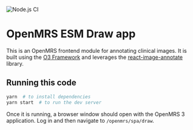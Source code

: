 ![Node.js CI](https://github.com/openmrs/openmrs-esm-draw-app/workflows/Node.js%20CI/badge.svg)

# OpenMRS ESM Draw app

This is an OpenMRS frontend module for annotating clinical images. It is built using the [O3 Framework](https://o3-docs.vercel.app/docs) and leverages the [react-image-annotate](https://github.com/UniversalDataTool/react-image-annotate) library.

## Running this code

```sh
yarn  # to install dependencies
yarn start  # to run the dev server
```

Once it is running, a browser window should open with the OpenMRS 3 application. Log in and then navigate to
`/openmrs/spa/draw`.
